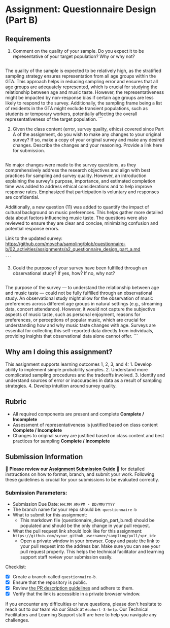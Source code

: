 # Assignment: Questionnaire Design (Part B)

## Requirements
1. Comment on the quality of your sample. Do you expect it to be representative of your target population? Why or why not?

    ```
The quality of the sample is expected to be relatively high, as the stratified sampling strategy ensures representation from all age groups within the GTA. This approach helps in reducing sampling error and ensures that all age groups are adequately represented, which is crucial for studying the relationship between age and music taste. However, the representativeness might be impacted by non-response bias if certain age groups are less likely to respond to the survey. Additionally, the sampling frame being a list of residents in the GTA might exclude transient populations, such as students or temporary workers, potentially affecting the overall representativeness of the target population.
    ```

2. Given the class content (error, survey quality, ethics) covered since Part A of the assignment, do you wish to make any changes to your original survey? If so, make a copy of your original survey and make any desired changes. Describe the changes and your reasoning. Provide a link here for submission.

    ```
No major changes were made to the survey questions, as they comprehensively address the research objectives and align with best practices for sampling and survey quality. However, an introduction explaining the survey's purpose, importance, and estimated completion time was added to address ethical considerations and to help improve response rates. Emphasized that participation is voluntary and responses are confidential.

Additionally, a new question (11) was added to quantify the impact of cultural background on music preferences. This helps gather more detailed data about factors influencing music taste. The questions were also reviewed to ensure they are clear and concise, minimizing confusion and potential response errors.

Link to the updated survey: https://github.com/movcha/sampling/blob/questionnaire-b/02_activities/assignments/a2_questionnaire_design_part_a.md

    ```

3. Could the purpose of your survey have been fulfilled through an observational study? If yes, how? If no, why not?

    ```
The purpose of the survey — to understand the relationship between age and music taste — could not be fully fulfilled through an observational study. An observational study might allow for the observation of music preferences across different age groups in natural settings (e.g., streaming data, concert attendance). However, it would not capture the subjective aspects of music taste, such as personal enjoyment, reasons for preferences, or perceptions of popular music, which are crucial for understanding how and why music taste changes with age. Surveys are essential for collecting this self-reported data directly from individuals, providing insights that observational data alone cannot offer.
    ```

## Why am I doing this assignment?

This assignment supports learning outcomes 1, 2, 3, and 4:
	1.	Develop ability to implement simple probability samples.
	2.	Understand more complicated sampling procedures and the tradeoffs involved.
	3.	Identify and understand sources of error or inaccuracies in data as a result of sampling strategies.
	4.	Develop intuition around survey quality.

## Rubric

-	All required components are present and complete **Complete / Incomplete**
-	Assessment of representativeness is justified based on class content **Complete / Incomplete**
-	Changes to original survey are justified based on class content and best practices for sampling **Complete / Incomplete**

## Submission Information

🚨 **Please review our [Assignment Submission Guide](https://github.com/UofT-DSI/onboarding/blob/main/onboarding_documents/submissions.md)** 🚨 for detailed instructions on how to format, branch, and submit your work. Following these guidelines is crucial for your submissions to be evaluated correctly.

### Submission Parameters:
* Submission Due Date: `HH:MM AM/PM - DD/MM/YYYY`
* The branch name for your repo should be: `questionnaire-b`
* What to submit for this assignment:
    * This markdown file (questionnaire_design_part_b.md) should be populated and should be the only change in your pull request.
* What the pull request link should look like for this assignment: `https://github.com/<your_github_username>/sampling/pull/<pr_id>`
    * Open a private window in your browser. Copy and paste the link to your pull request into the address bar. Make sure you can see your pull request properly. This helps the technical facilitator and learning support staff review your submission easily.

Checklist:
- [X] Create a branch called `questionnaire-b`.
- [X] Ensure that the repository is public.
- [X] Review [the PR description guidelines](https://github.com/UofT-DSI/onboarding/blob/main/onboarding_documents/submissions.md#guidelines-for-pull-request-descriptions) and adhere to them.
- [X] Verify that the link is accessible in a private browser window.

If you encounter any difficulties or have questions, please don't hesitate to reach out to our team via our Slack at `#cohort-3-help`. Our Technical Facilitators and Learning Support staff are here to help you navigate any challenges.

